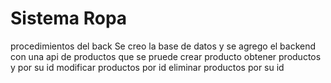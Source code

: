 # Sistema Ropa

procedimientos del back 
Se creo la base de datos y se agrego el backend con una api de productos 
que se pruede crear producto 
obtener productos y por su id
modificar productos por id
eliminar productos por su id 
